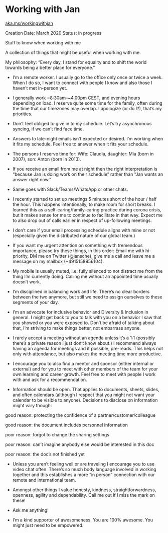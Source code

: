 # Working with Jan

[aka.ms/workingwithjan](http://aka.ms/workingwithjan)

Creation Date: March 2020 
Status: in progress  

Stuff to know when working with me

A collection of things that might be useful when working with me.  

My philosophy: “Every day, I stand for equality and to shift the world towards being a better place for everyone.”  

 - I’m a remote worker. I usually go to the office only once or twice a week. When I do so, I want to connect with people I know and also those I haven’t met in-person yet. 

 - I generally work ~8:30am–~4.00pm CEST, and evening hours depending on load. I reserve quite some time for the family, often during the time that our timezones may overlap. I apologize (or do I?), that’s my priorities. 

 - Don’t feel obliged to give in to my schedule. Let’s try asynchronous syncing, if we can’t find face time. 

 - Answers to late-night emails isn’t expected or desired. I’m working when it fits my schedule. Feel free to answer when it fits your schedule. 

 - The persons I reserve time for: Wife: Claudia, daughter: Mia (born in 2007), son: Anton (born in 2013).  

 - If you receive an email from me at night then the right interpretation is “because Jan is doing work on their schedule” rather than “Jan wants an answer right now.” 

 - Same goes with Slack/Teams/WhatsApp or other chats. 

 - I recently started to set up meetings 5 minutes short of the hour / half the hour. This happens intentionally, to make room for short breaks. I learned this as a self-caring/family-caring practice during corona crisis, but it makes sense for me to continue to facilitate in that way. Expect me to also drop out of calls earlier in respect of up-following meetings.   

 - I don’t care if your email processing schedule aligns with mine or not (especially given the distributed nature of our global team.) 

 - If you want my urgent attention on something with tremendous importance, please try these things, in this order: Email me with hi-priority, DM me on Twitter (@jansche), give me a call and leave me a message on my mailbox (+4915158956104). 

 - My mobile is usually muted, i.e. fully silenced to not distract me from the thing I’m currently doing. Calling me without an appointed time usually doesn’t work. 

 - I’m disciplined in balancing work and life. There’s no clear borders between the two anymore, but still we need to assign ourselves to these segments of your day. 

 - I’m an advocate for inclusive behavior and Diversity & Inclusion in general. I might get back to you to talk with you on a behavior I saw that you showed or you were exposed to. Don’t be afraid of talking about that, I’m striving to make things better, not embarrass anyone. 

 - I rarely accept a meeting without an agenda unless it’s a 1:1 (possibly there’s a private reason I just don’t know about.) I recommend always having an agenda for meetings and if possible, pre-reads. This helps not only with attendance, but also makes the meeting time more productive.  

 - I encourage you to also find a mentor and sponsor (either internal or external) and for you to meet with other members of the team for your own learning and career growth. Feel free to meet with people I work with and ask for a recommendation.  

 - Information should be open. That applies to documents, sheets, slides, and often calendars (although I respect that you might not want your calendar to be visible to anyone). Decisions to disclose on information might vary though:  

  good reason: protecting the confidence of a partner/customer/colleague 

  good reason: the document includes personnel information 

  poor reason: forgot to change the sharing settings 

  poor reason: can’t imagine anybody else would be interested in this doc 

  poor reason: the doc’s not finished yet 

 - Unless you aren’t feeling well or are traveling I encourage you to use video chat often. There’s so much body language involved in working together and this establishes a more “in person” connection with our remote and international team.  

 - Amongst other things I value honesty, kindness, straightforwardness, openness, agility and dependability. Call me out if I miss the mark on these!  

 - Ask me anything!  

 - I’m a kind supporter of awesomeness. You are 100% awesome. You might just need to be empowered. 
